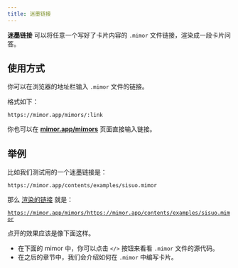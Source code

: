 ```yaml
---
title: 迷墨链接
---
```


**迷墨链接** 可以将任意一个写好了卡片内容的 `.mimor` 文件链接，渲染成一段卡片问答。

## 使用方式

你可以在浏览器的地址栏输入 `.mimor` 文件的链接。

格式如下：

```
https://mimor.app/mimors/:link
```

你也可以在 [**mimor.app/mimors**](https://mimor.app/mimors) 页面直接输入链接。

## 举例

比如我们测试用的一个迷墨链接是：

`https://mimor.app/contents/examples/sisuo.mimor`

那么 [渲染的链接](https://mimor.app/mimors/https://mimor.app/contents/examples/sisuo.mimor) 就是：

[`https://mimor.app/mimors/https://mimor.app/contents/examples/sisuo.mimor`](https://mimor.app/mimors/https://mimor.app/contents/examples/sisuo.mimor)

点开的效果应该是像下面这样。

- 在下面的 mimor 中，你可以点击 `</>` 按钮来看看 `.mimor` 文件的源代码。
- 在之后的章节中，我们会介绍如何在 `.mimor` 中编写卡片。

<mimor src="https://mimor.app/contents/examples/sisuo.mimor" />

